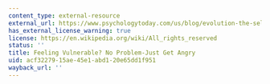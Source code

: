 ```yaml
---
content_type: external-resource
external_url: https://www.psychologytoday.com/us/blog/evolution-the-self/201803/feeling-vulnerable-no-problem-just-get-angry
has_external_license_warning: true
license: https://en.wikipedia.org/wiki/All_rights_reserved
status: ''
title: Feeling Vulnerable? No Problem-Just Get Angry
uid: acf32279-15ae-45e1-abd1-20e65dd1f951
wayback_url: ''
---
```

